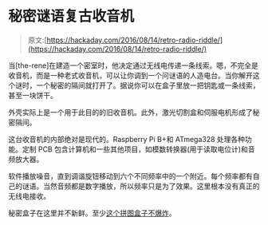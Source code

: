 # 秘密谜语复古收音机

> 原文:[https://hackaday.com/2016/08/14/retro-radio-riddle/](https://hackaday.com/2016/08/14/retro-radio-riddle/)

当[the-rene]在建造一个密室时，他决定通过无线电传递一条线索。嗯，不完全是收音机，而是一种老式收音机，可以让你调到一个问谜语的人造电台。当你解开这个谜时，一个秘密的隔间就打开了。据说你可以在盒子里放一把钥匙或一条线索，甚至一块饼干。

外壳实际上是一个用于此目的的旧收音机。此外，激光切割盒和伺服电机形成了秘密隔间。

这台收音机的内部绝对是现代的。Raspberry Pi B+和 ATmega328 处理各种功能。定制 PCB 包含计算机和一些其他项目，如模数转换器(用于读取电位计)和音频放大器。

软件播放噪音，直到调谐旋钮移动到六个不同频率中的一个附近。每个频率都有自己的谜语。当然音频都是数字播放，所以频率只是为了效果。这里根本没有真正的无线电接收。

秘密盒子在这里并不新鲜。至少[这个拼图盒子不爆炸](https://hackaday.com/2015/07/23/puzzle-box-is-rigged-to-blow/)。